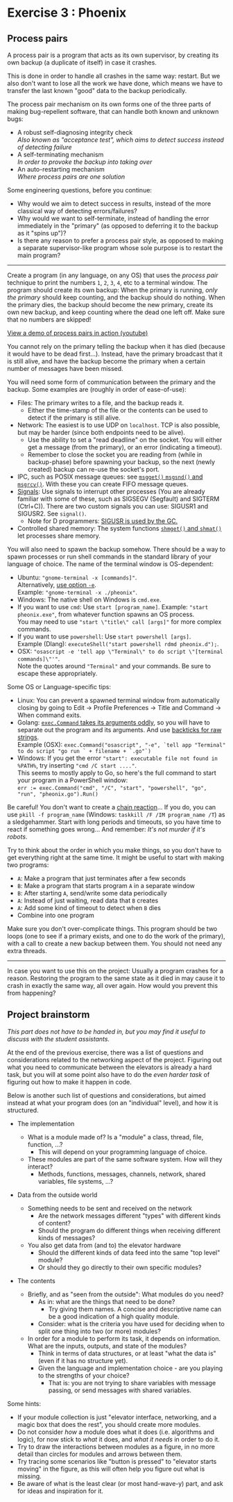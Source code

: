 Exercise 3 : Phoenix
====================

Process pairs
-------------

A process pair is a program that acts as its own supervisor, by creating its own backup (a duplicate of itself) in case it crashes.

This is done in order to handle all crashes in the same way: restart. But we also don't want to lose all the work we have done, which means we have to transfer the last known "good" data to the backup periodically.

The process pair mechanism on its own forms one of the three parts of making bug-repellent software, that can handle both known and unknown bugs:

 - A robust self-diagnosing integrity check  
   *Also known as "acceptance test", which aims to detect success instead of detecting failure*
 - A self-terminating mechanism  
   *In order to provoke the backup into taking over*
 - An auto-restarting mechanism  
   *Where process pairs are one solution*
   
Some engineering questions, before you continue:

 - Why would we aim to detect success in results, instead of the more classical way of detecting errors/failures?
 - Why would we want to self-terminate, instead of handling the error immediately in the "primary" (as opposed to deferring it to the backup as it "spins up")?
 - Is there any reason to prefer a process pair style, as opposed to making a separate supervisor-like program whose sole purpose is to restart the main program?

---

Create a program (in any language, on any OS) that uses the *process pair* technique to print the numbers `1`, `2`, `3`, `4`, etc to a terminal window. The program should create its own backup: When the primary is running, *only the primary* should keep counting, and the backup should do nothing. When the primary dies, the backup should become the new primary, create its own new backup, and keep counting where the dead one left off. Make sure that no numbers are skipped!

[View a demo of process pairs in action (youtube)](https://youtu.be/HCgj9pqrTW4)

You cannot rely on the primary telling the backup when it has died (because it would have to be dead first...). Instead, have the primary broadcast that it is still alive, and have the backup become the primary when a certain number of messages have been missed.

You will need some form of communication between the primary and the backup. Some examples are (roughly in order of ease-of-use):
 - Files: The primary writes to a file, and the backup reads it.
   - Either the time-stamp of the file or the contents can be used to detect if the primary is still alive.
 - Network: The easiest is to use UDP on `localhost`. TCP is also possible, but may be harder (since both endpoints need to be alive).
   - Use the ability to set a "read deadline" on the socket. You will either get a message (from the primary), or an error (indicating a timeout).
   - Remember to close the socket you are reading from (while in backup-phase) before spawning your backup, so the next (newly created) backup can re-use the socket's port.
 - IPC, such as POSIX message queues: see [`msgget()` `msgsnd()` and `msgrcv()`](http://pubs.opengroup.org/onlinepubs/7990989775/xsh/sysmsg.h.html). With these you can create FIFO message queues.
 - [Signals](http://pubs.opengroup.org/onlinepubs/7990989775/xsh/signal.h.html): Use signals to interrupt other processes (You are already familiar with some of these, such as SIGSEGV (Segfault) and SIGTERM (Ctrl+C)). There are two custom signals you can use: SIGUSR1 and SIGUSR2. See `signal()`.
   - Note for D programmers: [SIGUSR is used by the GC.](http://dlang.org/phobos/core_memory.html)
 - Controlled shared memory: The system functions [`shmget()` and `shmat()`](http://pubs.opengroup.org/onlinepubs/7990989775/xsh/sysshm.h.html) let processes share memory.

You will also need to spawn the backup somehow. There should be a way to spawn processes or run shell commands in the standard library of your language of choice. The name of the terminal window is OS-dependent:
 - Ubuntu: `"gnome-terminal -x [commands]"`.  
   Alternatively, [use option `-e`](https://askubuntu.com/questions/1072688/what-is-the-difference-between-the-e-and-x-options-for-gnome-terminal).  
   Example: `"gnome-terminal -x ./pheonix"`.
 - Windows: The native shell on Windows is `cmd.exe`.
  - If you want to use `cmd`: Use `start [program_name]`.
    Example: `"start pheonix.exe"`, from whatever function spawns an OS process.  
    You may need to use `"start \"title\" call [args]"` for more complex commands.
  - If you want to use `powershell`: Use `start powershell [args]`.  
    Example (Dlang): `executeShell("start powershell rdmd pheonix.d");`.
 - OSX: `"osascript -e 'tell app \"Terminal\" to do script \"[terminal commands]\"'"`.  
   Note the quotes around `"Terminal"` and your commands. Be sure to escape these appropriately.
 
Some OS or Language-specific tips:
 - Linux: You can prevent a spawned terminal window from automatically closing by going to Edit -> Profile Preferences -> Title and Command -> When command exits. 
 - Golang: [`exec.Command` takes its arguments oddly](https://golang.org/pkg/os/exec/#Command), so you will have to separate out the program and its arguments. And use [backticks for raw strings](https://golang.org/ref/spec#String_literals).  
   Example (OSX): ``exec.Command("osascript", "-e", `tell app "Terminal" to do script "go run ` + filename + `.go"`)``
 - Windows: If you get the error `"start": executable file not found in %PATH%`, try inserting `"cmd /C start ...."`.  
   This seems to mostly apply to Go, so here's the full command to start your program in a PowerShell window:  
   `err := exec.Command("cmd", "/C", "start", "powershell", "go", "run", "pheonix.go").Run()`

Be careful! You don't want to create a [chain reaction](http://en.wikipedia.org/wiki/Fork_bomb)... If you do, you can use `pkill -f program_name` (Windows: `taskkill /F /IM program_name /T`) as a sledgehammer. Start with long periods and timeouts, so you have time to react if something goes wrong... And remember: *It's not murder if it's robots*.

Try to think about the order in which you make things, so you don't have to get everything right at the same time. It might be useful to start with making two programs:
 - `A`: Make a program that just terminates after a few seconds
 - `B`: Make a program that starts program `A` in a separate window
 - `B`: After starting `A`, send/write some data periodically
 - `A`: Instead of just waiting, read data that `B` creates
 - `A`: Add some kind of timeout to detect when `B` dies
 - Combine into one program

Make sure you don't over-complicate things. This program should be two loops (one to see if a primary exists, and one to do the work of the primary), with a call to create a new backup between them. You should not need any extra threads.

---

In case you want to use this on the project: Usually a program crashes for a reason. Restoring the program to the same state as it died in may cause it to crash in exactly the same way, all over again. How would you prevent this from happening?


Project brainstorm
------------------

*This part does not have to be handed in, but you may find it useful to discuss with the student assistants.*

At the end of the previous exercise, there was a list of questions and considerations related to the networking aspect of the project. Figuring out what you need to communicate between the elevators is already a hard task, but you will at some point also have to do the *even harder task* of figuring out how to make it happen in code.

Below is another such list of questions and considerations, but aimed instead at what your program does (on an "individual" level), and how it is structured.

 - The implementation
   - What is a module made of? Is a "module" a class, thread, file, function, ...?
     - This will depend on your programming language of choice.
   - These modules are part of the same software system. How will they interact?
     - Methods, functions, messages, channels, network, shared variables, file systems, ...?

 - Data from the outside world
   - Something needs to be sent and received on the network
     - Are the network messages different "types" with different kinds of content?
     - Should the program do different things when receiving different kinds of messages?
   - You also get data from (and to) the elevator hardware
     - Should the different kinds of data feed into the same "top level" module?
     - Or should they go directly to their own specific modules?

 - The contents
   - Briefly, and as "seen from the outside": What modules do you need?
     - As in: what are the things that need to be done?
       - Try giving them names. A concise and descriptive name can be a good indication of a high quality module.
     - Consider: what is the criteria you have used for deciding when to split one thing into two (or more) modules?
   - In order for a module to perform its task, it depends on information. What are the inputs, outputs, and state of the modules?
     - Think in terms of data structures, or at least "what the data is" (even if it has no structure yet).
     - Given the language and implementation choice - are you playing to the strengths of your choice?
       - That is: you are not trying to share variables with message passing, or send messages with shared variables.
     
Some hints:

 - If your module collection is just "elevator interface, networking, and a magic box that does the rest", you should create more modules.
 - Do not consider *how* a module does what it does (i.e. algorithms and logic), for now stick to *what* it does, and *what it needs* in order to do it.
 - Try to draw the interactions between modules as a figure, in no more detail than circles for modules and arrows between them. 
 - Try tracing some scenarios like "button is pressed" to "elevator starts moving" in the figure, as this will often help you figure out what is missing.
 - Be aware of what is the least clear (or most hand-wave-y) part, and ask for ideas and inspiration for it.

